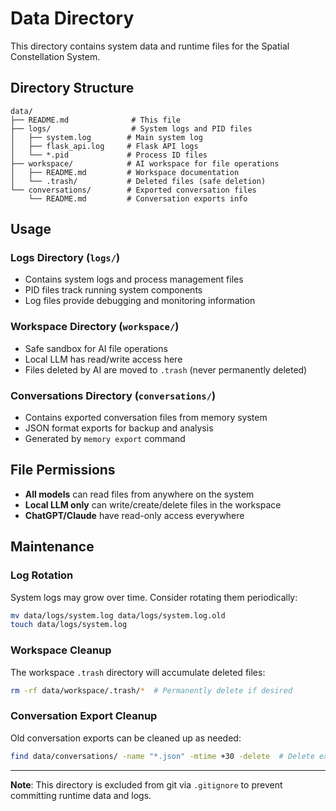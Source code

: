 # Data Directory

This directory contains system data and runtime files for the Spatial Constellation System.

## Directory Structure

```
data/
├── README.md              # This file
├── logs/                  # System logs and PID files
│   ├── system.log        # Main system log
│   ├── flask_api.log     # Flask API logs
│   └── *.pid             # Process ID files
├── workspace/            # AI workspace for file operations
│   ├── README.md         # Workspace documentation
│   └── .trash/           # Deleted files (safe deletion)
└── conversations/        # Exported conversation files
    └── README.md         # Conversation exports info
```

## Usage

### Logs Directory (`logs/`)
- Contains system logs and process management files
- PID files track running system components
- Log files provide debugging and monitoring information

### Workspace Directory (`workspace/`)
- Safe sandbox for AI file operations
- Local LLM has read/write access here
- Files deleted by AI are moved to `.trash` (never permanently deleted)

### Conversations Directory (`conversations/`)
- Contains exported conversation files from memory system
- JSON format exports for backup and analysis
- Generated by `memory export` command

## File Permissions

- **All models** can read files from anywhere on the system
- **Local LLM only** can write/create/delete files in the workspace
- **ChatGPT/Claude** have read-only access everywhere

## Maintenance

### Log Rotation
System logs may grow over time. Consider rotating them periodically:
```bash
mv data/logs/system.log data/logs/system.log.old
touch data/logs/system.log
```

### Workspace Cleanup
The workspace `.trash` directory will accumulate deleted files:
```bash
rm -rf data/workspace/.trash/*  # Permanently delete if desired
```

### Conversation Export Cleanup
Old conversation exports can be cleaned up as needed:
```bash
find data/conversations/ -name "*.json" -mtime +30 -delete  # Delete exports older than 30 days
```

---

**Note**: This directory is excluded from git via `.gitignore` to prevent committing runtime data and logs.